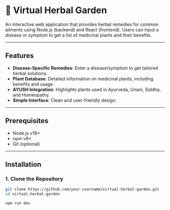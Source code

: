 # 🌿 Virtual Herbal Garden

An interactive web application that provides herbal remedies for common ailments using Node.js (backend) and React (frontend). Users can input a disease or symptom to get a list of medicinal plants and their benefits.

---

## Features
- **Disease-Specific Remedies**: Enter a disease/symptom to get tailored herbal solutions.
- **Plant Database**: Detailed information on medicinal plants, including benefits and usage.
- **AYUSH Integration**: Highlights plants used in Ayurveda, Unani, Siddha, and Homeopathy.
- **Simple Interface**: Clean and user-friendly design.

---

## Prerequisites
- Node.js v18+
- npm v9+
- Git (optional)

---

## Installation

### 1. Clone the Repository
```bash
git clone https://github.com/your-username/virtual-herbal-garden.git
cd virtual-herbal-garden

npm run dev 

